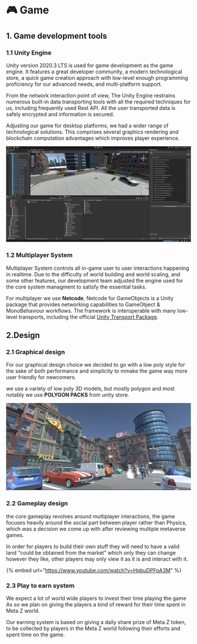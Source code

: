 # 🎮 Game

## 1. Game development tools

### 1.1 Unity Engine

Unity version 2020.3 LTS is used for game development as the game engine. It features a great developer community, a modern technological store, a quick game creation approach with low-level enough programming proficiency for our advanced needs, and multi-platform support.

From the network interaction point of view, The Unity Engine restrains numerous built-in data transporting tools with all the required techniques for us, including frequently used Rest API. All the user transported data is safely encrypted and information is secured.

Adjusting our game for desktop platforms, we had a wider range of technological solutions. This comprises several graphics rendering and blockchain computation advantages which improves player experience.

![](../.gitbook/assets/Capture.PNG)

### 1.2 Multiplayer System

Multiplayer System controls all in-game user to user interactions happening in realtime. Due to the difficulty of world building and world scaling, and some other features, our development team adjusted the engine used for the core system managment to satisfy the essential tasks.

For multiplayer we use **Netcode**, Netcode for GameObjects is a Unity package that provides networking capabilities to GameObject & MonoBehaviour workflows. The framework is interoperable with many low-level transports, including the official [Unity Transport Package](https://docs-multiplayer.unity3d.com/transport/1.0.0/introduction).

## 2.Design

### 2.1 Graphical design

For our graphical design choice we decided to go with a low poly style for the sake of both performance and simplicity to mmake the game way more user friendly for newcomers.

we use a variety of low poly 3D models, but mostly polygon and most notably we use **POLYGON PACKS** from unity store.

![](../.gitbook/assets/SC2.PNG)

### 2.2 Gameplay design

the core gameplay revolves around multiplayer interactions, the game focuses heavily around the social part between player rather than Physics, which was a decision we come up with after reviewing multiple metaverse games.

In order for players to build their own stuff they will need to have a valid land "could be obtained from the market" which only they can change however they like, other players may only view it as it is and interact with it.

{% embed url="https://www.youtube.com/watch?v=HpbuDPFpA3M" %}

### 2.3 Play to earn system

We expect a lot of world wide players to invest their time playing the game As so we plan on giving the players a kind of reward for their time spent in Meta Z world.

Our earning system is based on giving a daily share prize of Meta Z token, to be collected by players in the Meta Z world following their efforts and spent time on the game.
